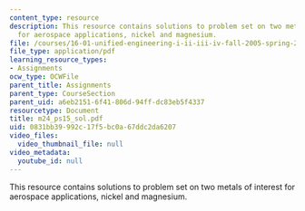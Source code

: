 ```yaml
---
content_type: resource
description: This resource contains solutions to problem set on two metals of interest
  for aerospace applications, nickel and magnesium.
file: /courses/16-01-unified-engineering-i-ii-iii-iv-fall-2005-spring-2006/0831bb39992c17f5bc0a67ddc2da6207_m24_ps15_sol.pdf
file_type: application/pdf
learning_resource_types:
- Assignments
ocw_type: OCWFile
parent_title: Assignments
parent_type: CourseSection
parent_uid: a6eb2151-6f41-806d-94ff-dc83eb5f4337
resourcetype: Document
title: m24_ps15_sol.pdf
uid: 0831bb39-992c-17f5-bc0a-67ddc2da6207
video_files:
  video_thumbnail_file: null
video_metadata:
  youtube_id: null
---
```

This resource contains solutions to problem set on two metals of interest for aerospace applications, nickel and magnesium.